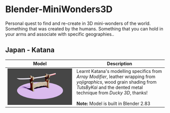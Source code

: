 # Blender-MiniWonders3D
Personal quest to find and re-create in 3D mini-wonders of the world.
Something that was created by the humans. Something that you can hold in your arms and associate with specific geographies..

## Japan - Katana
| Model | Description |
| --- | --- |
| ![Katana_Weapons](/images/Katana_static.png) | Learnt Katana's modelling specifics from *Array Modifier*, leather wrapping from *yojigraphics*, wood grain shading from *TutsByKai* and the dented metal technique from *Ducky 3D*, thanks! <br><br> **Note:** Model is built in Blender 2.83|

